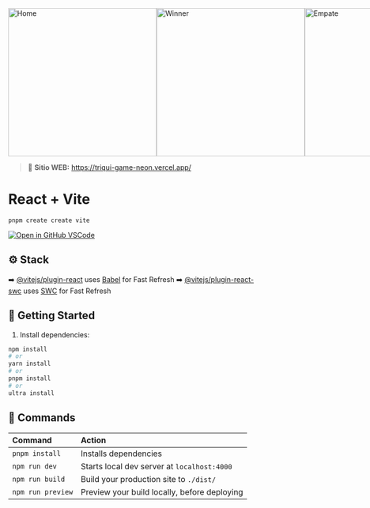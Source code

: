 <div style="display: flex;">
  <img src="/src/assets/Home.png" alt="Home" style="width:300px;">
  <img src="/src/assets/Products.png" alt="Winner" style="width: 300px;">
  <img src="/src/assets/Detail.png" alt="Empate" style="width: 300px;">
  <img src="/src/assets/SEO.png" alt="Empate" style="width: 300px;">
</div>


> 🔗 **Sitio WEB:** https://triqui-game-neon.vercel.app/

# React + Vite  

```
pnpm create create vite
```

[![Open in GitHub VSCode](https://github.com/codespaces/badge.svg)](https://vscode.dev/github/branfon1/triqui-game)

## ⚙️ Stack

➡️ [@vitejs/plugin-react](https://github.com/vitejs/vite-plugin-react/blob/main/packages/plugin-react/README.md) uses [Babel](https://babeljs.io/) for Fast Refresh
➡️ [@vitejs/plugin-react-swc](https://github.com/vitejs/vite-plugin-react-swc) uses [SWC](https://swc.rs/) for Fast Refresh

## 🚀 Getting Started

1. Install dependencies:

```bash
npm install
# or
yarn install
# or
pnpm install
# or
ultra install
```

## 🧞 Commands

| Command                   | Action                                           |
| :------------------------ | :----------------------------------------------- |
| `pnpm install`            | Installs dependencies                            |
| `npm run dev`             | Starts local dev server at `localhost:4000`      |
| `npm run build`           | Build your production site to `./dist/`          |
| `npm run preview`         | Preview your build locally, before deploying     |